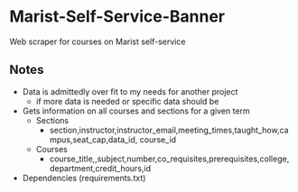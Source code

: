 # Marist-Self-Service-Banner
Web scraper for courses on Marist self-service

## Notes
- Data is admittedly over fit to my needs for another project
    - if more data is needed or specific data should be 
- Gets information on all courses and sections for a given term
    - Sections
        - section,instructor,instructor_email,meeting_times,taught_how,campus,seat_cap,data_id, course_id
    - Courses
        - course_title,,subject,number,co_requisites,prerequisites,college,department,credit_hours,id
- Dependencies (requirements.txt)
